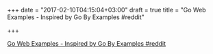 +++
date = "2017-02-10T04:15:04+03:00"
draft = true
title = "Go Web Examples - Inspired by Go By Examples  #reddit"

+++

<p><a href="https://t.co/nstW0KRQIT">Go Web Examples - Inspired by Go By Examples  #reddit</a></p>
